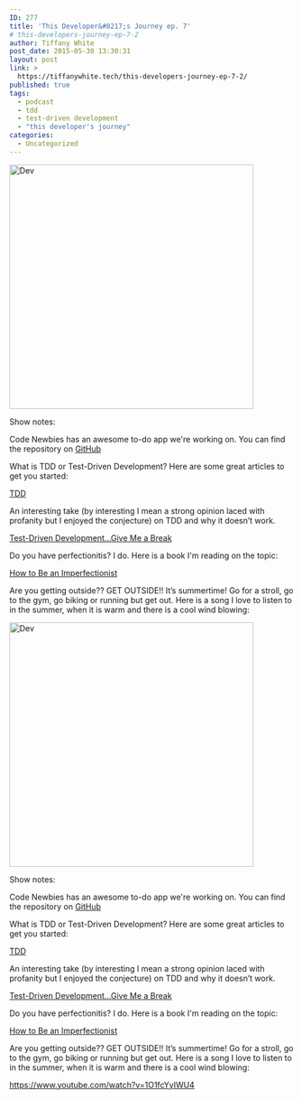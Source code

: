 ```yaml
---
ID: 277
title: 'This Developer&#8217;s Journey ep. 7'
# this-developers-journey-ep-7-2
author: Tiffany White
post_date: 2015-05-30 13:30:31
layout: post
link: >
  https://tiffanywhite.tech/this-developers-journey-ep-7-2/
published: true
tags:
  - podcast
  - tdd
  - test-driven development
  - "this developer's journey"
categories:
  - Uncategorized
---
```



<img class=" aligncenter" src="http://helloburgh.me/wp-content/uploads/2015/05/wpid-Dev-Logo3.png" alt="Dev" width="433" height="433" />

Show notes:

Code Newbies has an awesome to-do app we're working on. You can find the repository on <a href="https://github.com/ajose01/newbie-todo">GitHub</a>

What is TDD or Test-Driven Development? Here are some great articles to get you started:

<a href="https://github.com/ajose01/newbie-todo">TDD</a>

An interesting take (by interesting I mean a strong opinion laced with profanity but I enjoyed the conjecture) on TDD and why it doesn’t work.

<a href="http://www.writemoretests.com/2011/09/test-driven-development-give-me-break.html">Test-Driven Development…Give Me a Break</a>

Do you have perfectionitis? I do. Here is a book I'm reading on the topic:

<a href="http://www.amazon.com/gp/product/B00UMG535Y/ref=as_li_tl?ie=UTF8&amp;camp=1789&amp;creative=9325&amp;creativeASIN=B00UMG535Y&amp;linkCode=as2&amp;tag=dghemailimperfectionist-20&amp;linkId=SPFLWHIELI2533YD">How to Be an Imperfectionist</a>

Are you getting outside?? GET OUTSIDE!! It’s summertime! Go for a stroll, go to the gym, go biking or running but get out. Here is a song I love to listen to in the summer, when it is warm and there is a cool wind blowing:




<img class=" aligncenter" src="http://helloburgh.me/wp-content/uploads/2015/05/wpid-Dev-Logo3.png" alt="Dev" width="433" height="433" />

Show notes:

Code Newbies has an awesome to-do app we're working on. You can find the repository on <a href="https://github.com/ajose01/newbie-todo">GitHub</a>

What is TDD or Test-Driven Development? Here are some great articles to get you started:

<a href="https://github.com/ajose01/newbie-todo">TDD</a>

An interesting take (by interesting I mean a strong opinion laced with profanity but I enjoyed the conjecture) on TDD and why it doesn’t work.

<a href="http://www.writemoretests.com/2011/09/test-driven-development-give-me-break.html">Test-Driven Development…Give Me a Break</a>

Do you have perfectionitis? I do. Here is a book I'm reading on the topic:

<a href="http://www.amazon.com/gp/product/B00UMG535Y/ref=as_li_tl?ie=UTF8&amp;camp=1789&amp;creative=9325&amp;creativeASIN=B00UMG535Y&amp;linkCode=as2&amp;tag=dghemailimperfectionist-20&amp;linkId=SPFLWHIELI2533YD">How to Be an Imperfectionist</a>

Are you getting outside?? GET OUTSIDE!! It’s summertime! Go for a stroll, go to the gym, go biking or running but get out. Here is a song I love to listen to in the summer, when it is warm and there is a cool wind blowing:





https://www.youtube.com/watch?v=1O1fcYyIWU4